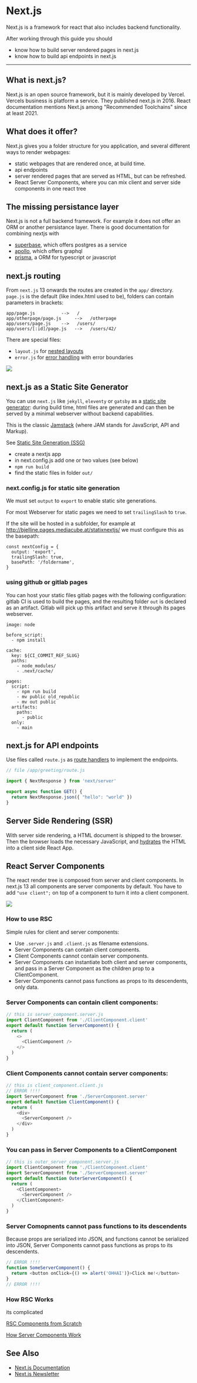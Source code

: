 # Next.js

Next.js is a framework for react
that also includes backend functionality.

After working through this guide you should

- know how to build server rendered pages in next.js
- know how to build api endpoints in next.js


---

## What is next.js?

Next.js is an open source framework, but it is mainly developed by Vercel.
Vercels business is platform a service. They published next.js in 2016.
React documentation mentions Next.js among "Recommended Toolchains"
since at least 2021.


## What does it offer?

Next.js gives you a folder structure for you application,
and several different ways to render webpages:

* static webpages that are rendered once, at build time.
* api endpoints
* server rendered pages that are served as HTML, but can be refreshed.
* React Server Components, where you can mix client and server side components in one react tree

## The missing persistance layer

Next.js is not a full backend framework. For example it does not offer an
ORM or another persistance layer.  There is good documentation for
combining nextjs with

* [superbase](https://supabase.com/docs/guides/getting-started/quickstarts/nextjs), which offers postgres as a service
* [apollo](https://www.apollographql.com/blog/apollo-client/next-js/how-to-use-apollo-client-with-next-js-13/), which offers graphql
* [prisma](https://www.prisma.io/nextjs), a ORM for typescript or javascript


## next.js routing

From `next.js` 13 onwards the routes are created in the `app/` directory.
`page.js` is the default (like index.html used to be), folders can contain parameters in brackets:

```
app/page.js          -->   /
app/otherpage/page.js     -->   /otherpage
app/users/page.js    -->   /users/
app/users/[:id]/page.js   -->   /users/42/
```

There are special files:


* `layout.js` for [nested layouts](https://nextjs.org/docs/app/building-your-application/routing/pages-and-layouts#nesting-layouts)
* `error.js`  for [error handling](https://nextjs.org/docs/app/building-your-application/routing/error-handling) with error boundaries

![](images/nested-layouts-ui.png)


## next.js as a Static Site Generator

You can use `next.js` like `jekyll`, `eleventy` or `gatsby` as a [static
site generator](https://jamstack.org/generators/): during build time, html files are generated and can
then be served by a minimal webserver without backend capabilities.

This is the classic [Jamstack](https://jamstack.org/) (where JAM stands for JavaScript, API and Markup).


See [Static Site Generation (SSG)](https://nextjs.org/docs/pages/building-your-application/rendering/static-site-generation)


* create a nextjs app
* in next.config.js add one or two values (see below)
* `npm run build`
* find the static files in folder `out/`

### next.config.js for static site generation

We must set `output` to `export` to enable static site generations.

For most Webserver for static pages we need to set `trailingSlash` to `true`.

If the site will be hosted in a subfolder, for example at http://bjelline.pages.mediacube.at/statixnextjs/
we must configure this as the basepath:

```
const nextConfig = {
  output: 'export',
  trailingSlash: true,
  basePath: '/foldername',
}
```


### using github or gitlab pages

You can host your static files gitlab pages with the following configuration:
gitlab CI is used to build the pages, and the resulting folder `out` is declared
as an artifact.  Gitlab will pick up this artifact and serve it through its
pages webserver.


```
image: node

before_script:
  - npm install

cache:
  key: ${CI_COMMIT_REF_SLUG}
  paths:
    - node_modules/
    - .next/cache/

pages:
  script:
    - npm run build
    - mv public old_republic
    - mv out public
  artifacts:
    paths:
      - public
  only:
    - main
```

## next.js for API endpoints

Use files called `route.js` as [route handlers](https://nextjs.org/docs/app/building-your-application/routing/router-handlers) to implement the endpoints.

```js
// file /app/greeting/route.js

import { NextResponse } from 'next/server'

export async function GET() {
  return NextResponse.json({ "hello": "world" })
}
```

## Server Side Rendering (SSR)

With server side rendering, a HTML document is shipped to the browser.
Then the browser loads the necessary JavaScript, and
[hydrates](https://react.dev/reference/react-dom/hydrate#hydrating-server-rendered-html) the HTML
into a client side React App.




## React Server Components

The react render tree is composed from server and client components.  In next.js 13 all components
are server components by default.  You have to add `"use client";` on top of a component to turn
it into a client component.


![](images/react-server-components.png)

### How to use RSC

Simple rules for client and server components:

* Use `.server.js` and `.client.js` as filename extensions.
* Server Components can contain client components.
* Client Components cannot contain server components.
* Server Components can instantiate both client and server components, and pass in a Server Component as the children prop to a ClientComponent.
* Server Components cannot pass functions as props to its descendents, only data.


### Server Components can contain client components:

```js
// this is server_component.server.js
import ClientComponent from './ClientComponent.client'
export default function ServerComponent() {
  return (
    <>
      <ClientComponent />
    </>
  )
}
```

### Client Components cannot contain server components:


```js
// this is client_component.client.js
// ERROR !!!!
import ServerComponent from './ServerComponent.server'
export default function ClientComponent() {
  return (
    <div>
      <ServerComponent />
    </div>
  )
}
```

### You can pass in Server Components to a ClientComponent

```js
// this is outer_server_component.server.js
import ClientComponent from './ClientComponent.client'
import ServerComponent from './ServerComponent.server'
export default function OuterServerComponent() {
  return (
    <ClientComponent>
      <ServerComponent />
    </ClientComponent>
  )
}
```

### Server Comopnents cannot pass functions to its descendents


Because props are serialized into JSON, and functions cannot be serialized into JSON,
Server Components cannot pass functions as props to its descendents.


```js
// ERROR !!!!
function SomeServerComponent() {
  return <button onClick={() => alert('OHHAI')}>Click me!</button>
}
// ERROR !!!!
```


### How RSC Works

its complicated

[RSC Components from Scratch](https://github.com/reactwg/server-components/discussions/5)

[How Server Components Work](https://www.plasmic.app/blog/how-react-server-components-work)


## See Also

- [Next.js Documentation](https://nextjs.org/docs)
- [Next.js Newsletter](https://nextjsweekly.com/)
